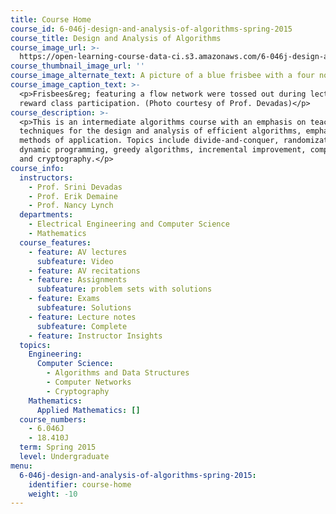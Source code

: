 ```yaml
---
title: Course Home
course_id: 6-046j-design-and-analysis-of-algorithms-spring-2015
course_title: Design and Analysis of Algorithms
course_image_url: >-
  https://open-learning-course-data-ci.s3.amazonaws.com/6-046j-design-and-analysis-of-algorithms-spring-2015/6afddb714577eef8db0746c89641b178_6-046js15.jpg
course_thumbnail_image_url: ''
course_image_alternate_text: A picture of a blue frisbee with a four node graph printed on it.
course_image_caption_text: >-
  <p>Frisbees&reg; featuring a flow network were tossed out during lectures to
  reward class participation. (Photo courtesy of Prof. Devadas)</p>
course_description: >-
  <p>This is an intermediate algorithms course with an emphasis on teaching
  techniques for the design and analysis of efficient algorithms, emphasizing
  methods of application. Topics include divide-and-conquer, randomization,
  dynamic programming, greedy algorithms, incremental improvement, complexity,
  and cryptography.</p>
course_info:
  instructors:
    - Prof. Srini Devadas
    - Prof. Erik Demaine
    - Prof. Nancy Lynch
  departments:
    - Electrical Engineering and Computer Science
    - Mathematics
  course_features:
    - feature: AV lectures
      subfeature: Video
    - feature: AV recitations
    - feature: Assignments
      subfeature: problem sets with solutions
    - feature: Exams
      subfeature: Solutions
    - feature: Lecture notes
      subfeature: Complete
    - feature: Instructor Insights
  topics:
    Engineering:
      Computer Science:
        - Algorithms and Data Structures
        - Computer Networks
        - Cryptography
    Mathematics:
      Applied Mathematics: []
  course_numbers:
    - 6.046J
    - 18.410J
  term: Spring 2015
  level: Undergraduate
menu:
  6-046j-design-and-analysis-of-algorithms-spring-2015:
    identifier: course-home
    weight: -10
---
```

